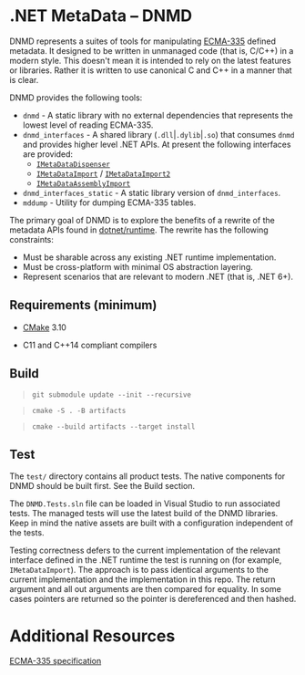 # .NET MetaData &ndash; DNMD

DNMD represents a suites of tools for manipulating [ECMA-335][ecma_335] defined metadata. It designed to be written in unmanaged code (that is, C/C++) in a modern style. This doesn't mean it is intended to rely on the latest features or libraries. Rather it is written to use canonical C and C++ in a manner that is clear.

DNMD provides the following tools:

- `dnmd` - A static library with no external dependencies that represents the lowest level of reading ECMA-335.
- `dnmd_interfaces` - A shared library (`.dll`|`.dylib`|`.so`) that consumes `dnmd` and provides higher level .NET APIs. At present the following interfaces are provided:
  - [`IMetaDataDispenser`][api_dispenser]
  - [`IMetaDataImport`][api_import] / [`IMetaDataImport2`][api_import2]
  - [`IMetaDataAssemblyImport`][api_assemblyimport]
- `dnmd_interfaces_static` - A static library version of `dnmd_interfaces`.
- `mddump` - Utility for dumping ECMA-335 tables.

The primary goal of DNMD is to explore the benefits of a rewrite of the metadata APIs found in [dotnet/runtime](https://github.com/dotnet/runtime). The rewrite has the following constraints:

- Must be sharable across any existing .NET runtime implementation.
- Must be cross-platform with minimal OS abstraction layering.
- Represent scenarios that are relevant to modern .NET (that is, .NET 6+).

## Requirements (minimum)

- [CMake](https://cmake.org/download/) 3.10

- C11 and C++14 compliant compilers

## Build

> `git submodule update --init --recursive`

> `cmake -S . -B artifacts`

> `cmake --build artifacts --target install`

## Test

The `test/` directory contains all product tests. The native components for
DNMD should be built first. See the Build section.

The `DNMD.Tests.sln` file can be loaded in Visual Studio to run associated tests.
The managed tests will use the latest build of the DNMD libraries. Keep in mind
the native assets are built with a configuration independent of the tests.

Testing correctness defers to the current implementation of the relevant interface
defined in the .NET runtime the test is running on (for example, `IMetaDataImport`).
The approach is to pass identical arguments to the current implementation and the
implementation in this repo. The return argument and all out arguments are then
compared for equality. In some cases pointers are returned so the pointer is dereferenced
and then hashed.

# Additional Resources

[ECMA-335 specification][ecma_335]

<!-- Links -->
[ecma_335]: https://www.ecma-international.org/publications-and-standards/standards/ecma-335/

[api_dispenser]: https://learn.microsoft.com/dotnet/framework/unmanaged-api/metadata/imetadatadispenser-interface
[api_import]: https://learn.microsoft.com/dotnet/framework/unmanaged-api/metadata/imetadataimport-interface
[api_import2]: https://learn.microsoft.com/dotnet/framework/unmanaged-api/metadata/imetadataimport2-interface
[api_assemblyimport]: https://learn.microsoft.com/dotnet/framework/unmanaged-api/metadata/imetadataassemblyimport-interface